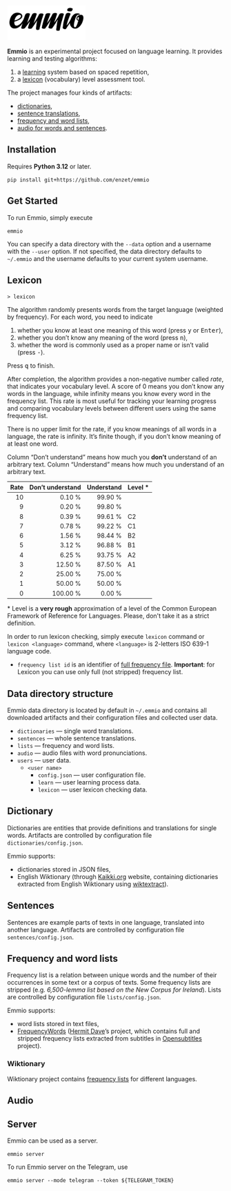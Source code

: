 <picture>
    <source media="(prefers-color-scheme: dark)" srcset="https://raw.githubusercontent.com/enzet/Emmio/master/doc/header_white.svg">
    <img src="https://raw.githubusercontent.com/enzet/Emmio/master/doc/header_black.svg" alt="Emmio logo" height="80">
</picture>

**Emmio** is an experimental project focused on language learning. It provides
learning and testing algorithms:
  1. a [learning](#learning) system based on spaced repetition,
  2. a [lexicon](#lexicon) (vocabulary) level assessment tool.

The project manages four kinds of artifacts:
  - [dictionaries](#dictionary),
  - [sentence translations](#sentences),
  - [frequency and word lists](#frequency-and-word-lists),
  - [audio for words and sentences](#audio).

## Installation

Requires **Python 3.12** or later.

```shell
pip install git+https://github.com/enzet/emmio
```

## Get Started

To run Emmio, simply execute

```shell
emmio
```

You can specify a data directory with the `--data` option and a username with
the `--user` option. If not specified, the data directory defaults to
`~/.emmio` and the username defaults to your current system username.

## Lexicon

```
> lexicon
```

The algorithm randomly presents words from the target language (weighted by
frequency). For each word, you need to indicate

  1. whether you know at least one meaning of this word (press <kbd>y</kbd> or
     <kbd>Enter</kbd>),
  2. whether you don’t know any meaning of the word (press <kbd>n</kbd>),
  3. whether the word is commonly used as a proper name or isn’t valid (press
     <kbd>-</kbd>).

Press <kbd>q</kbd> to finish.
 
After completion, the algorithm provides a non-negative number called _rate_,
that indicates your vocabulary level. A score of 0 means you don’t know any
words in the language, while infinity means you know every word in the
frequency list. This rate is most useful for tracking your learning progress
and comparing vocabulary levels between different users using the same
frequency list.

There is no upper limit for the rate, if you know meanings of all words in a
language, the rate is infinity. It’s finite though, if you don’t know meaning of
at least one word.

Column “Don’t understand” means how much you **don’t** understand of an
arbitrary text. Column “Understand” means how much you understand of an
arbitrary text.

| Rate | Don’t understand | Understand | Level * |
|-----:|-----------------:|-----------:|---------|
|   10 |           0.10 % |    99.90 % |         |
|    9 |           0.20 % |    99.80 % |         |
|    8 |           0.39 % |    99.61 % | C2      |
|    7 |           0.78 % |    99.22 % | C1      |
|    6 |           1.56 % |    98.44 % | B2      |
|    5 |           3.12 % |    96.88 % | B1      |
|    4 |           6.25 % |    93.75 % | A2      |
|    3 |          12.50 % |    87.50 % | A1      |
|    2 |          25.00 % |    75.00 % |         |
|    1 |          50.00 % |    50.00 % |         |
|    0 |         100.00 % |     0.00 % |         |

*&nbsp;Level is a **very rough** approximation of a level of the Common European
Framework of Reference for Languages. Please, don't take it as a strict
definition.

In order to run lexicon checking, simply execute `lexicon` command or
`lexicon <language>` command, where `<language>` is 2-letters ISO 639-1 language
code.

  * `frequency list id` is an identifier of [full frequency file](#frequency). 
    **Important**: for Lexicon you can use only full (not stripped) frequency
    list.

## Data directory structure

Emmio data directory is located by default in `~/.emmio` and contains all
downloaded artifacts and their configuration files and collected user data.

  - `dictionaries` — single word translations.
  - `sentences` — whole sentence translations.
  - `lists` — frequency and word lists.
  - `audio` — audio files with word pronunciations.
  - `users` — user data.
    - `<user name>`
      - `config.json` — user configuration file.
      - `learn` — user learning process data.
      - `lexicon` — user lexicon checking data.

## Dictionary

Dictionaries are entities that provide definitions and translations for single
words. Artifacts are controlled by configuration file
`dictionaries/config.json`.

Emmio supports:
  - dictionaries stored in JSON files,
  - English Wiktionary (through [Kaikki.org](https://kaikki.org) website,
    containing dictionaries extracted from English Wiktionary using
    [wiktextract](https://github.com/tatuylonen/wiktextract)).

## Sentences

Sentences are example parts of texts in one language, translated into another
language. Artifacts are controlled by configuration file
`sentences/config.json`.

## Frequency and word lists

Frequency list is a relation between unique words and the number of their
occurrences in some text or a corpus of texts. Some frequency lists are
stripped (e.g. _6,500-lemma list based on the New Corpus for Ireland_). Lists
are controlled by configuration file `lists/config.json`.

Emmio supports:
  - word lists stored in text files,
  - [FrequencyWords](https://github.com/hermitdave/FrequencyWords)
    ([Hermit Dave](https://github.com/hermitdave)’s project, which contains full
    and stripped frequency lists extracted from subtitles in
    [Opensubtitles](https://www.opensubtitles.org) project).

### Wiktionary

Wiktionary project contains
[frequency lists](https://en.wiktionary.org/wiki/Wiktionary:Frequency_lists) for
different languages.

## Audio

## Server

Emmio can be used as a server.

```shell
emmio server
```

To run Emmio server on the Telegram, use

```shell
emmio server --mode telegram --token ${TELEGRAM_TOKEN}
```
